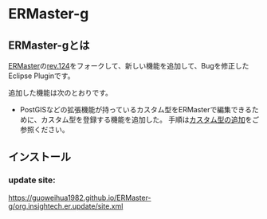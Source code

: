 # ERMaster-g

## ERMaster-gとは

[ERMaster](http://ermaster.sourceforge.net/index_ja.html)の[rev.124](https://sourceforge.net/p/ermaster/svn/124/)をフォークして、新しい機能を追加して、Bugを修正したEclipse Pluginです。

追加した機能は次のとおりです。

- PostGISなどの拡張機能が持っているカスタム型をERMasterで編集できるために、カスタム型を登録する機能を追加した。
手順は[カスタム型の追加](https://github.com/guoweihua1982/ERMaster-g/wiki/%E3%82%AB%E3%82%B9%E3%82%BF%E3%83%A0%E5%9E%8B%E3%81%AE%E8%BF%BD%E5%8A%A0)をご参照ください。

## インストール

### update site:
https://guoweihua1982.github.io/ERMaster-g/org.insightech.er.update/site.xml

